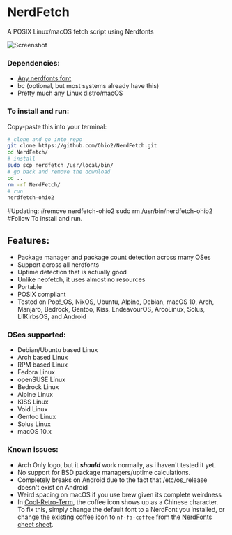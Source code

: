 # NerdFetch
 A POSIX Linux/macOS fetch script using Nerdfonts

![Screenshot](https://i.imgur.com/58uSut6.png)

### Dependencies:

- [Any nerdfonts font](https://www.nerdfonts.com/font-downloads)
- bc (optional, but most systems already have this)
- Pretty much any Linux distro/macOS

### To install and run:

Copy-paste this into your terminal:

```sh
# clone and go into repo
git clone https://github.com/Ohio2/NerdFetch.git
cd NerdFetch/
# install 
sudo scp nerdfetch /usr/local/bin/
# go back and remove the download
cd ..
rm -rf NerdFetch/
# run
nerdfetch-ohio2
```
#Updating:
#remove nerdfetch-ohio2
sudo rm /usr/bin/nerdfetch-ohio2
#Follow To install and run.
## Features:
- Package manager and package count detection across many OSes
- Support across all nerdfonts
- Uptime detection that is actually good
- Unlike neofetch, it uses almost no resources
- Portable
- POSIX compliant
- Tested on Pop!_OS, NixOS, Ubuntu, Alpine, Debian, macOS 10, Arch, Manjaro, Bedrock, Gentoo, Kiss, EndeavourOS, ArcoLinux, Solus, LilKirbsOS, and Android

### OSes supported:
- Debian/Ubuntu based Linux
- Arch based Linux
- RPM based Linux
- Fedora Linux
- openSUSE Linux
- Bedrock Linux
- Alpine Linux
- KISS Linux
- Void Linux
- Gentoo Linux
- Solus Linux
- macOS 10.x

### Known issues:

- Arch Only logo, but it ***should*** work normally, as i haven't tested it yet.
- No support for BSD package managers/uptime calculations.
- Completely breaks on Android due to the fact that /etc/os_release doesn't exist on Android
- Weird spacing on macOS if you use brew given its complete weirdness
- In [Cool-Retro-Term](https://github.com/Swordfish90/cool-retro-term), the coffee icon shows up as a Chinese character. To fix this, simply change the default font to a NerdFont you installed, or change the existing coffee icon to `nf-fa-coffee` from the [NerdFonts cheet sheet](https://www.nerdfonts.com/cheat-sheet).

